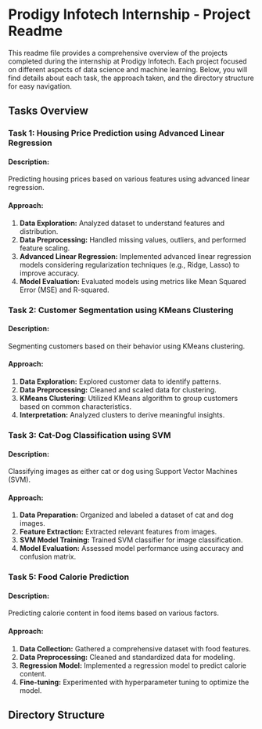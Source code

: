# Prodigy Infotech Internship - Project Readme


This readme file provides a comprehensive overview of the projects completed during the internship at Prodigy Infotech. Each project focused on different aspects of data science and machine learning. Below, you will find details about each task, the approach taken, and the directory structure for easy navigation.

## Tasks Overview

### Task 1: Housing Price Prediction using Advanced Linear Regression

#### Description:
Predicting housing prices based on various features using advanced linear regression.

#### Approach:
1. **Data Exploration:** Analyzed dataset to understand features and distribution.
2. **Data Preprocessing:** Handled missing values, outliers, and performed feature scaling.
3. **Advanced Linear Regression:** Implemented advanced linear regression models considering regularization techniques (e.g., Ridge, Lasso) to improve accuracy.
4. **Model Evaluation:** Evaluated models using metrics like Mean Squared Error (MSE) and R-squared.

### Task 2: Customer Segmentation using KMeans Clustering

#### Description:
Segmenting customers based on their behavior using KMeans clustering.

#### Approach:
1. **Data Exploration:** Explored customer data to identify patterns.
2. **Data Preprocessing:** Cleaned and scaled data for clustering.
3. **KMeans Clustering:** Utilized KMeans algorithm to group customers based on common characteristics.
4. **Interpretation:** Analyzed clusters to derive meaningful insights.

### Task 3: Cat-Dog Classification using SVM

#### Description:
Classifying images as either cat or dog using Support Vector Machines (SVM).

#### Approach:
1. **Data Preparation:** Organized and labeled a dataset of cat and dog images.
2. **Feature Extraction:** Extracted relevant features from images.
3. **SVM Model Training:** Trained SVM classifier for image classification.
4. **Model Evaluation:** Assessed model performance using accuracy and confusion matrix.

### Task 5: Food Calorie Prediction

#### Description:
Predicting calorie content in food items based on various factors.

#### Approach:
1. **Data Collection:** Gathered a comprehensive dataset with food features.
2. **Data Preprocessing:** Cleaned and standardized data for modeling.
3. **Regression Model:** Implemented a regression model to predict calorie content.
4. **Fine-tuning:** Experimented with hyperparameter tuning to optimize the model.

## Directory Structure


